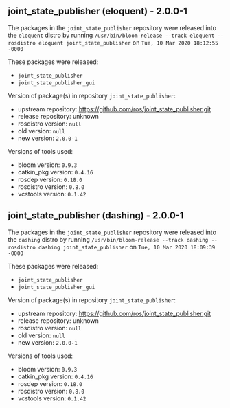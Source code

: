 ## joint_state_publisher (eloquent) - 2.0.0-1

The packages in the `joint_state_publisher` repository were released into the `eloquent` distro by running `/usr/bin/bloom-release --track eloquent --rosdistro eloquent joint_state_publisher` on `Tue, 10 Mar 2020 18:12:55 -0000`

These packages were released:
- `joint_state_publisher`
- `joint_state_publisher_gui`

Version of package(s) in repository `joint_state_publisher`:

- upstream repository: https://github.com/ros/joint_state_publisher.git
- release repository: unknown
- rosdistro version: `null`
- old version: `null`
- new version: `2.0.0-1`

Versions of tools used:

- bloom version: `0.9.3`
- catkin_pkg version: `0.4.16`
- rosdep version: `0.18.0`
- rosdistro version: `0.8.0`
- vcstools version: `0.1.42`


## joint_state_publisher (dashing) - 2.0.0-1

The packages in the `joint_state_publisher` repository were released into the `dashing` distro by running `/usr/bin/bloom-release --track dashing --rosdistro dashing joint_state_publisher` on `Tue, 10 Mar 2020 18:09:39 -0000`

These packages were released:
- `joint_state_publisher`
- `joint_state_publisher_gui`

Version of package(s) in repository `joint_state_publisher`:

- upstream repository: https://github.com/ros/joint_state_publisher.git
- release repository: unknown
- rosdistro version: `null`
- old version: `null`
- new version: `2.0.0-1`

Versions of tools used:

- bloom version: `0.9.3`
- catkin_pkg version: `0.4.16`
- rosdep version: `0.18.0`
- rosdistro version: `0.8.0`
- vcstools version: `0.1.42`


